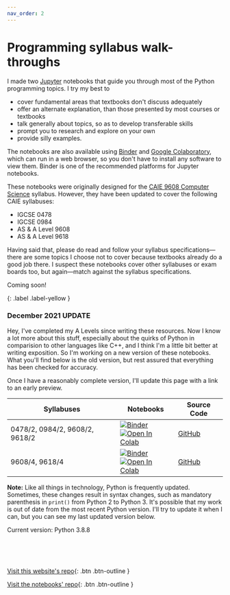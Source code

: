 ```yaml
---
nav_order: 2
---
```


# Programming syllabus walk-throughs
I made two [Jupyter](https://jupyter.org/) notebooks that guide you through most of the Python programming topics. I try my best to
* cover fundamental areas that textbooks don't discuss adequately
* offer an alternate explanation, than those presented by most courses or textbooks
* talk generally about topics, so as to develop transferable skills
* prompt you to research and explore on your own
* provide silly examples.

The notebooks are also available using [Binder](https://mybinder.org/) and [Google Colaboratory](https://colab.research.google.com/), which can run in a web browser, so you don't have to install any software to view them. Binder is one of the recommended platforms for Jupyter notebooks.

These notebooks were originally designed for the [CAIE 9608 Computer Science](https://www.cambridgeinternational.org/programmes-and-qualifications/cambridge-international-as-and-a-level-computer-science-9608/) syllabus. However, they have been updated to cover the following CAIE syllabuses:
* IGCSE 0478
* IGCSE 0984
* AS & A Level 9608
* AS & A Level 9618

Having said that, please do read and follow your syllabus specifications—there are some topics I choose not to cover because textbooks already do a good job there. I suspect these notebooks cover other syllabuses or exam boards too, but again—match against the syllabus specifications.

Coming soon!

{: .label .label-yellow }

### December 2021 UPDATE
Hey, I've completed my A Levels since writing these resources. Now I know a lot more about this stuff, especially about the quirks of Python in comparision to other languages like C++, and I think I'm a little bit better at writing exposition. So I'm working on a new version of these notebooks. What you'll find below is the old version, but rest assured that everything has been checked for accuracy.

Once I have a reasonably complete version, I'll update this page with a link to an early preview.

| Syllabuses | Notebooks | Source Code |
| -- | -- | -- |
| 0478/2, 0984/2, 9608/2, 9618/2 | [![Binder](https://mybinder.org/badge_logo.svg)](https://mybinder.org/v2/gh/eccentricOrange/9608-Programming-Interactive-Notes/master?filepath=Section%202%20Fundamental%20Problem-solving%20and%20Programming%20Skills.ipynb) <br> [![Open In Colab](https://colab.research.google.com/assets/colab-badge.svg)](https://colab.research.google.com/github/eccentricOrange/9608-Programming-Interactive-Notes/blob/master/Section%202%20Fundamental%20Problem-solving%20and%20Programming%20Skills.ipynb) | [GitHub](https://github.com/eccentricOrange/9608-Programming-Interactive-Notes/blob/master/Section%202%20Fundamental%20Problem-solving%20and%20Programming%20Skills.ipynb) |
| 9608/4, 9618/4 | [![Binder](https://mybinder.org/badge_logo.svg)](https://mybinder.org/v2/gh/eccentricOrange/9608-Programming-Interactive-Notes/master?filepath=Section%204%20Further%20Problem-solving%20and%20Programming%20Skills.ipynb) <br> [![Open In Colab](https://colab.research.google.com/assets/colab-badge.svg)](https://colab.research.google.com/github/eccentricOrange/9608-Programming-Interactive-Notes/blob/master/Section%204%20Further%20Problem-solving%20and%20Programming%20Skills.ipynb) | [GitHub](https://github.com/eccentricOrange/9608-Programming-Interactive-Notes/blob/master/Section%204%20Further%20Problem-solving%20and%20Programming%20Skills.ipynb) |

**Note:** Like all things in technology, Python is frequently updated. Sometimes, these changes result in syntax changes, such as mandatory parenthesis in `print()` from Python 2 to Python 3. It's possible that my work is out of date from the most recent Python version. I'll try to update it when I can, but you can see my last updated version below.


Current version: Python 3.8.8

<br> <br> <br>

[Visit this website's repo](https://github.com/eccentricOrange/CAIE-Computer-Science){: .btn .btn-outline }

[Visit the notebooks' repo](https://github.com/eccentricOrange/9608-Programming-Interactive-Notes){: .btn .btn-outline }
